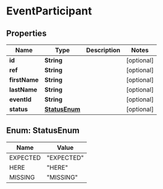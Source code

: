 

# EventParticipant


## Properties

Name | Type | Description | Notes
------------ | ------------- | ------------- | -------------
**id** | **String** |  |  [optional]
**ref** | **String** |  |  [optional]
**firstName** | **String** |  |  [optional]
**lastName** | **String** |  |  [optional]
**eventId** | **String** |  |  [optional]
**status** | [**StatusEnum**](#StatusEnum) |  |  [optional]



## Enum: StatusEnum

Name | Value
---- | -----
EXPECTED | &quot;EXPECTED&quot;
HERE | &quot;HERE&quot;
MISSING | &quot;MISSING&quot;



